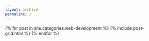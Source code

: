 ```yaml
---
layout: archive
permalink: /
---
```


<div class="tiles">
{% for post in site.categories.web-development %}
	{% include post-grid.html %}
{% endfor %}
</div><!-- /.tiles -->
